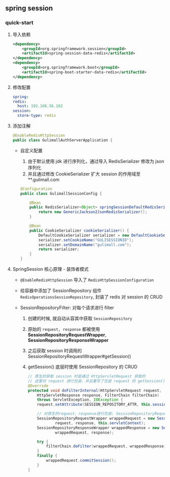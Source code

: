 ## spring session

### quick-start

1. 导入依赖

   ```xml
   <dependency>
       <groupId>org.springframework.session</groupId>
       <artifactId>spring-session-data-redis</artifactId>
   </dependency>
   <dependency>
       <groupId>org.springframework.boot</groupId>
       <artifactId>spring-boot-starter-data-redis</artifactId>
   </dependency>
   ```

2. 修改配置

   ```yaml
   spring:
   redis:
     host: 192.168.56.102
   session:
     store-type: redis
   ```

3. 添加注解

   ```java
   @EnableRedisHttpSession
   public class GulimallAuthServerApplication {
   ```

   - 自定义配置

     1. 由于默认使用 jdk 进行序列化，通过导入 RedisSerializer 修改为 json 序列化
     2. 并且通过修改 CookieSerializer 扩大 session 的作用域至\*\*.gulimall.com

     ```java
     @Configuration
     public class GulimallSessionConfig {

         @Bean
         public RedisSerializer<Object> springSessionDefaultRedisSerializer() {
             return new GenericJackson2JsonRedisSerializer();
         }

         @Bean
         public CookieSerializer cookieSerializer() {
             DefaultCookieSerializer serializer = new DefaultCookieSerializer();
             serializer.setCookieName("GULISESSIONID");
             serializer.setDomainName("gulimall.com");
             return serializer;
         }
     }
     ```

4. SpringSession 核心原理 - 装饰者模式

   - `@EnableRedisHttpSession` 导入了 `RedisHttpSessionConfiguration`
   - 给容器中添加了 SessionRepository 组件 `RedisOperationsSessionRepository`, 封装了 redis 对 session 的 CRUD
   - SessionRepositoryFilter: 对每个请求进行 filter

     1. 创建的时候, 就自动从容其中获取 `SessionRepository`
     2. 原始的 `request, response` 都被使用 **SessionRepositoryRequestWrapper**, **SessionRepositoryResponseWrapper**
     3. 之后获取 session 时调用的 SessionRepositoryRequestWrapper#getSession()
     4. getSession() 底层时使用 SessionRepository 的 CRUD

        ```java
        // 原生的获取 session 时是通过 HttpServletRequest 获取的
        // 这里对 request 进行包装，并且重写了包装 request 的 getSession()方法
        @Override
        protected void doFilterInternal(HttpServletRequest request,
            HttpServletResponse response, FilterChain filterChain)
            throws ServletException, IOException {
            request.setAttribute(SESSION_REPOSITORY_ATTR, this.sessionRepository);

            // 对原生的request、response进行包装: SessionRepositoryRequestWrapper 有自己的一套实现
            SessionRepositoryRequestWrapper wrappedRequest = new SessionRepositoryRequestWrapper(
                    request, response, this.servletContext);
            SessionRepositoryResponseWrapper wrappedResponse = new SessionRepositoryResponseWrapper(
                    wrappedRequest, response);

            try {
                filterChain.doFilter(wrappedRequest, wrappedResponse);
            }
            finally {
                wrappedRequest.commitSession();
            }
        }
        ```
